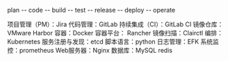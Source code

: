 plan -- code -- build -- test -- release -- deploy -- operate

项目管理（PM）：Jira
代码管理：GitLab
持续集成（CI）：GitLab CI
镜像仓库：VMware Harbor
容器：Docker
容器平台： Rancher
镜像扫描：Clairctl
编排：Kubernetes
服务注册与发现：etcd
脚本语言：python
日志管理：EFK
系统监控：prometheus
Web服务器：Nginx
数据库：MySQL redis
